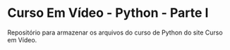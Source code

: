 # Curso Em Vídeo - Python - Parte I
Repositório para armazenar os arquivos do curso de Python do site Curso em Vídeo.